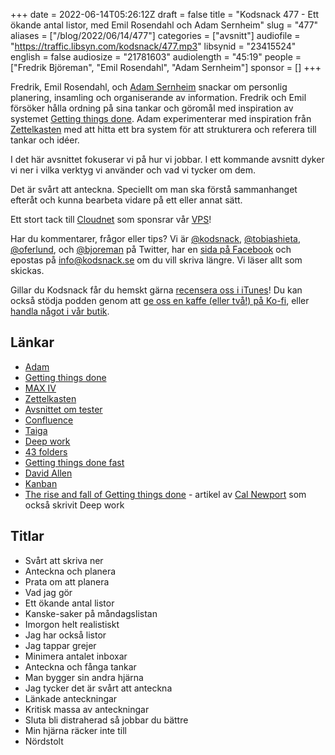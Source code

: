 +++
date = 2022-06-14T05:26:12Z
draft = false
title = "Kodsnack 477 - Ett ökande antal listor, med Emil Rosendahl och Adam Sernheim"
slug = "477"
aliases = ["/blog/2022/06/14/477"]
categories = ["avsnitt"]
audiofile = "https://traffic.libsyn.com/kodsnack/477.mp3"
libsynid = "23415524"
english = false
audiosize = "21781603"
audiolength = "45:19"
people = ["Fredrik Björeman", "Emil Rosendahl", "Adam Sernheim"]
sponsor = []
+++

Fredrik, Emil Rosendahl, och [Adam Sernheim](https://kodsnack.se/453/) snackar om personlig planering, insamling och organiserande av information. Fredrik och Emil försöker hålla ordning på sina tankar och göromål med inspiration av systemet [Getting things done](https://en.wikipedia.org/wiki/Getting_Things_Done). Adam experimenterar med inspiration från [Zettelkasten](https://en.wikipedia.org/wiki/Zettelkasten) med att hitta ett bra system för att strukturera och referera till tankar och idéer.

I det här avsnittet fokuserar vi på hur vi jobbar. I ett kommande avsnitt dyker vi ner i vilka verktyg vi använder och vad vi tycker om dem.

Det är svårt att anteckna. Speciellt om man ska förstå sammanhanget efteråt och kunna bearbeta vidare på ett eller annat sätt.

Ett stort tack till [Cloudnet](https://www.cloudnet.se) som sponsrar vår [VPS](https://en.wikipedia.org/wiki/Virtual_private_server)!

Har du kommentarer, frågor eller tips? Vi är [@kodsnack](https://www.twitter.com/kodsnack), [@tobiashieta](https://www.twitter.com/tobiashieta), [@oferlund](https://www.twitter.com/oferlund), och [@bjoreman](https://www.twitter.com/bjoreman) på Twitter, har en [sida på Facebook](https://www.facebook.com/kodsnack) och epostas på [info@kodsnack.se](mailto:info@kodsnack.se) om du vill skriva längre. Vi läser allt som skickas.

Gillar du Kodsnack får du hemskt gärna [recensera oss i iTunes](https://itunes.apple.com/se/podcast/kodsnack/id561631498?l=en)! Du kan också stödja podden genom att <a href="https://ko-fi.com/kodsnack" rel="payment">ge oss en kaffe (eller två!) på Ko-fi</a>, eller [handla något i vår butik](https://shop.spreadshirt.se/kodsnack/).

## Länkar ##
* [Adam](https://twitter.com/tradfursten)
* [Getting things done](https://en.wikipedia.org/wiki/Getting_Things_Done)
* [MAX IV](https://www.maxiv.lu.se/)
* [Zettelkasten](https://en.wikipedia.org/wiki/Zettelkasten)
* [Avsnittet om tester](https://kodsnack.se/453/)
* [Confluence](https://en.wikipedia.org/wiki/Confluence_%28software%29)
* [Taiga](https://www.taiga.io/)
* [Deep work](https://www.calnewport.com/books/deep-work/)
* [43 folders](http://www.43folders.com/)
* [Getting things done fast](https://www.reddit.com/r/gtd/comments/b6ok53/gtd_fast_not_sure_how_long_it_will_be_up_for/)
* [David Allen](https://en.wikipedia.org/wiki/David_Allen_%28author%29)
* [Kanban](https://en.wikipedia.org/wiki/Kanban_%28development%29)
* [The rise and fall of Getting things done](https://www.newyorker.com/tech/annals-of-technology/the-rise-and-fall-of-getting-things-done) - artikel av [Cal Newport](https://www.calnewport.com/) som också skrivit Deep work

## Titlar ##
* Svårt att skriva ner
* Anteckna och planera
* Prata om att planera
* Vad jag gör
* Ett ökande antal listor
* Kanske-saker på måndagslistan
* Imorgon helt realistiskt
* Jag har också listor
* Jag tappar grejer
* Minimera antalet inboxar
* Anteckna och fånga tankar
* Man bygger sin andra hjärna
* Jag tycker det är svårt att anteckna
* Länkade anteckningar
* Kritisk massa av anteckningar
* Sluta bli distraherad så jobbar du bättre
* Min hjärna räcker inte till
* Nördstolt